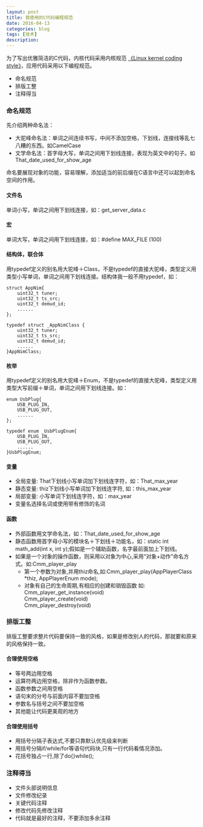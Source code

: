 ```yaml
---
layout: post
title: 我使用的C代码编程规范
date: 2016-04-13
categories: blog
tags: [技术]
description: 
---
```


为了写出优雅简洁的C代码，内核代码采用内核规范 [《Linux kernel coding style》](https://www.kernel.org/doc/Documentation/CodingStyle)，应用代码采用以下编程规范。

- 命名规范
- 排版工整
- 注释得当


### 命名规范

先介绍两种命名法：  
- 大驼峰命名法：单词之间连续书写，中间不添加空格，下划线，连接线等乱七八糟的东西。如CamelCase
- 文学命名法：首字母大写，单词之间用下划线连接，表现为英文中的句子。如 That_date_used_for_show_age

命名要展现对象的功能，容易理解，添加适当的前后缀在C语言中还可以起到命名空间的作用。

#### 文件名
单词小写，单词之间用下划线连接，如：get_server_data.c

#### 宏 
单词大写，单词之间用下划线连接，如：#define MAX_FILE (100)

#### 结构体，联合体
用typedef定义的别名用大驼峰＋Class，不是typedef的直接大驼峰，类型定义用类型小写单词，单词之间用下划线连接。结构体我一般不用typedef，如：

```
struct AppNim{
    uint32_t tuner; 
    uint32_t ts_src; 
    uint32_t demud_id;
    ...... 
};

typedef struct _AppNimClass {
    uint32_t tuner; 
    uint32_t ts_src; 
    uint32_t demud_id;
    ...... 
}AppNimClass;
```

#### 枚举
用typedef定义的别名用大驼峰＋Enum，不是typedef的直接大驼峰，类型定义用类型大写前缀＋单词，单词之间用下划线连接。如：

```
enum UsbPlug{
    USB_PLUG_IN,
    USB_PLUG_OUT, 
    ......
};

typedef enum _UsbPlugEnum{
    USB_PLUG_IN,
    USB_PLUG_OUT, 
    ......
}UsbPlugEnum;
```

#### 变量
- 全局变量: That下划线小写单词加下划线连字符，如：That_max_year    
- 静态变量: thiz下划线小写单词加下划线连字符, 如：this_max_year  
- 局部变量: 小写单词下划线连字符，如：max_year  
- 变量名选择名词或使用带有修饰的名词

#### 函数
- 外部函数用文学命名法，如：That_date_used_for_show_age   
- 静态函数用首字母小写的模块名＋下划线＋功能名，如：static int math_add(int x, int y);假如是一个辅助函数，名字最前面加上下划线。   
- 如果是一个对象的操作函数，则采用以对象为中心,采用“对象+动作”命名方式。如:Cmm_player_play  
  - 第一个参数为对象,并用thiz命名,如:Cmm_player_play(AppPlayerClass *thiz, AppPlayerEnum mode);
  - 对象有自己的生命周期,有相应的创建和销毁函数  如:  
  Cmm_player_get_instance(void)  
  Cmm_player_create(void)  
  Cmm_player_destroy(void)

### 排版工整
排版工整要求整片代码要保持一致的风格，如果是修改别人的代码，那就要和原来的风格保持一致。

#### 合理使用空格
- 等号两边用空格
- 运算符两边用空格，除非作为函数参数。
- 函数参数之间用空格
- 语句末的分号与前面内容不要加空格
- 参数名与括号之间不要加空格
- 其他能让代码更美观的地方

#### 合理使用括号
- 用括号分隔子表达式,不要只靠默认优先级来判断
- 用括号分隔if/while/for等语句代码块,只有一行代码看情况添加。 
- 花括号独占一行,除了do{}while();

### 注释得当
- 文件头部说明信息
- 文件修改纪录
- 关键代码注释
- 修改代码先修改注释
- 代码就是最好的注释，不要添加多余注释
 


